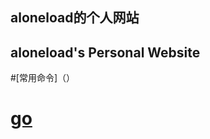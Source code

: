 ## aloneload的个人网站
## aloneload's Personal Website

#[常用命令]（）
# [go](https://github.com/aloneload/aloneload.github.io/blob/master/go.md)

